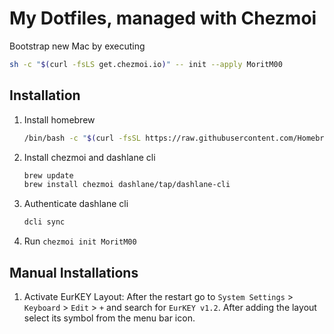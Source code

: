 # My Dotfiles, managed with Chezmoi

Bootstrap new Mac by executing

```bash
sh -c "$(curl -fsLS get.chezmoi.io)" -- init --apply MoritM00
```

## Installation

1. Install homebrew

   ```bash
   /bin/bash -c "$(curl -fsSL https://raw.githubusercontent.com/Homebrew/install/HEAD/install.sh)"
   ```

2. Install chezmoi and dashlane cli

   ```bash
   brew update
   brew install chezmoi dashlane/tap/dashlane-cli
   ```

3. Authenticate dashlane cli

   ```bash
   dcli sync
   ```

4. Run `chezmoi init MoritM00`

## Manual Installations

1. Activate EurKEY Layout:
   After the restart go to `System Settings` > `Keyboard` > `Edit` > `+` and search for `EurKEY v1.2`. After adding the layout select its symbol from the menu bar icon.

